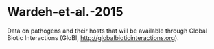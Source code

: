 # Wardeh-et-al.-2015

Data on pathogens and their hosts that will be available through Global Biotic Interactions (GloBI, http://globalbioticinteractions.org).
